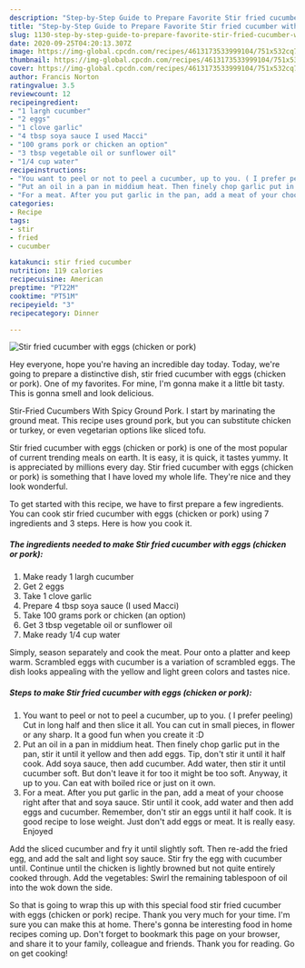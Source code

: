 ```yaml
---
description: "Step-by-Step Guide to Prepare Favorite Stir fried cucumber with eggs (chicken or pork)"
title: "Step-by-Step Guide to Prepare Favorite Stir fried cucumber with eggs (chicken or pork)"
slug: 1130-step-by-step-guide-to-prepare-favorite-stir-fried-cucumber-with-eggs-chicken-or-pork
date: 2020-09-25T04:20:13.307Z
image: https://img-global.cpcdn.com/recipes/4613173533999104/751x532cq70/stir-fried-cucumber-with-eggs-chicken-or-pork-recipe-main-photo.jpg
thumbnail: https://img-global.cpcdn.com/recipes/4613173533999104/751x532cq70/stir-fried-cucumber-with-eggs-chicken-or-pork-recipe-main-photo.jpg
cover: https://img-global.cpcdn.com/recipes/4613173533999104/751x532cq70/stir-fried-cucumber-with-eggs-chicken-or-pork-recipe-main-photo.jpg
author: Francis Norton
ratingvalue: 3.5
reviewcount: 12
recipeingredient:
- "1 largh cucumber"
- "2 eggs"
- "1 clove garlic"
- "4 tbsp soya sauce I used Macci"
- "100 grams pork or chicken an option"
- "3 tbsp vegetable oil or sunflower oil"
- "1/4 cup water"
recipeinstructions:
- "You want to peel or not to peel a cucumber, up to you. ( I prefer peeling) Cut in long half and then slice it all. You can cut in small pieces, in flower or any sharp. It a good fun when you create it :D"
- "Put an oil in a pan in middium heat. Then finely chop garlic put in the pan, stir it until it yellow and then add eggs. Tip, don&#39;t stir it until it half cook. Add soya sauce, then add cucumber. Add water, then stir it until cucumber soft. But don&#39;t leave it for too it might be too soft. Anyway, it up to you. Can eat with boiled rice or just on it own."
- "For a meat. After you put garlic in the pan, add a meat of your choose right after that and soya sauce. Stir until it cook, add water and then add eggs and cucumber. Remember, don&#39;t stir an eggs until it half cook. It is good recipe to lose weight. Just don&#39;t add eggs or meat. It is really easy. Enjoyed"
categories:
- Recipe
tags:
- stir
- fried
- cucumber

katakunci: stir fried cucumber 
nutrition: 119 calories
recipecuisine: American
preptime: "PT22M"
cooktime: "PT51M"
recipeyield: "3"
recipecategory: Dinner

---
```



![Stir fried cucumber with eggs (chicken or pork)](https://img-global.cpcdn.com/recipes/4613173533999104/751x532cq70/stir-fried-cucumber-with-eggs-chicken-or-pork-recipe-main-photo.jpg)

Hey everyone, hope you're having an incredible day today. Today, we're going to prepare a distinctive dish, stir fried cucumber with eggs (chicken or pork). One of my favorites. For mine, I'm gonna make it a little bit tasty. This is gonna smell and look delicious.

Stir-Fried Cucumbers With Spicy Ground Pork. I start by marinating the ground meat. This recipe uses ground pork, but you can substitute chicken or turkey, or even vegetarian options like sliced tofu.

Stir fried cucumber with eggs (chicken or pork) is one of the most popular of current trending meals on earth. It is easy, it is quick, it tastes yummy. It is appreciated by millions every day. Stir fried cucumber with eggs (chicken or pork) is something that I have loved my whole life. They're nice and they look wonderful.


To get started with this recipe, we have to first prepare a few ingredients. You can cook stir fried cucumber with eggs (chicken or pork) using 7 ingredients and 3 steps. Here is how you cook it.

<!--inarticleads1-->

##### The ingredients needed to make Stir fried cucumber with eggs (chicken or pork):

1. Make ready 1 largh cucumber
1. Get 2 eggs
1. Take 1 clove garlic
1. Prepare 4 tbsp soya sauce (I used Macci)
1. Take 100 grams pork or chicken (an option)
1. Get 3 tbsp vegetable oil or sunflower oil
1. Make ready 1/4 cup water


Simply, season separately and cook the meat. Pour onto a platter and keep warm. Scrambled eggs with cucumber is a variation of scrambled eggs. The dish looks appealing with the yellow and light green colors and tastes nice. 

<!--inarticleads2-->

##### Steps to make Stir fried cucumber with eggs (chicken or pork):

1. You want to peel or not to peel a cucumber, up to you. ( I prefer peeling) Cut in long half and then slice it all. You can cut in small pieces, in flower or any sharp. It a good fun when you create it :D
1. Put an oil in a pan in middium heat. Then finely chop garlic put in the pan, stir it until it yellow and then add eggs. Tip, don&#39;t stir it until it half cook. Add soya sauce, then add cucumber. Add water, then stir it until cucumber soft. But don&#39;t leave it for too it might be too soft. Anyway, it up to you. Can eat with boiled rice or just on it own.
1. For a meat. After you put garlic in the pan, add a meat of your choose right after that and soya sauce. Stir until it cook, add water and then add eggs and cucumber. Remember, don&#39;t stir an eggs until it half cook. It is good recipe to lose weight. Just don&#39;t add eggs or meat. It is really easy. Enjoyed


Add the sliced cucumber and fry it until slightly soft. Then re-add the fried egg, and add the salt and light soy sauce. Stir fry the egg with cucumber until. Continue until the chicken is lightly browned but not quite entirely cooked through. Add the vegetables: Swirl the remaining tablespoon of oil into the wok down the side. 

So that is going to wrap this up with this special food stir fried cucumber with eggs (chicken or pork) recipe. Thank you very much for your time. I'm sure you can make this at home. There's gonna be interesting food in home recipes coming up. Don't forget to bookmark this page on your browser, and share it to your family, colleague and friends. Thank you for reading. Go on get cooking!
